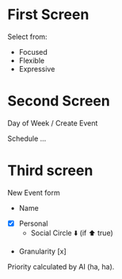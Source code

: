 # First Screen

Select from:
- Focused
- Flexible
- Expressive
# Second Screen

Day of Week / Create Event

Schedule ...

# Third screen

New Event form

- Name
- [x] Personal
  - Social Circle ⬇️ (if ⬆️ true)
- Granularity [x]

Priority calculated by AI (ha, ha).
